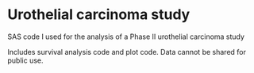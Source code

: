# Urothelial carcinoma study
 SAS code I used for the analysis of a Phase II urothelial carcinoma study

Includes survival analysis code and plot code. Data cannot be shared for public use.
